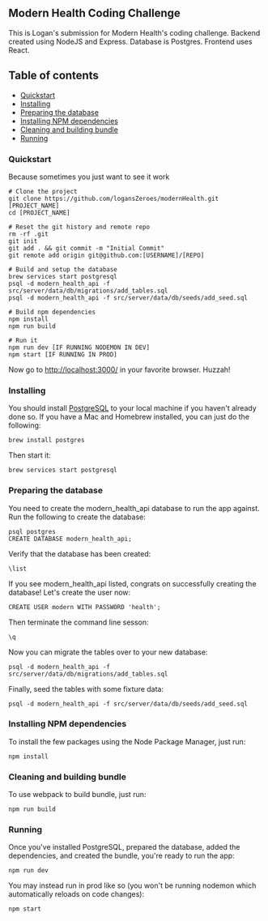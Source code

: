 ## Modern Health Coding Challenge
This is Logan's submission for Modern Health's coding challenge. Backend created using NodeJS and Express. Database is Postgres. Frontend uses React.

## Table of contents
* [Quickstart](#quickstart)
* [Installing](#installing)
* [Preparing the database](#preparing-the-database)
* [Installing NPM dependencies](#installing-npm-dependencies)
* [Cleaning and building bundle](#cleaning-and-building-bundle)
* [Running](#running)

### Quickstart
Because sometimes you just want to see it work
```
# Clone the project
git clone https://github.com/logansZeroes/modernHealth.git [PROJECT_NAME]
cd [PROJECT_NAME]

# Reset the git history and remote repo
rm -rf .git
git init
git add . && git commit -m "Initial Commit"
git remote add origin git@github.com:[USERNAME]/[REPO]

# Build and setup the database
brew services start postgresql
psql -d modern_health_api -f src/server/data/db/migrations/add_tables.sql
psql -d modern_health_api -f src/server/data/db/seeds/add_seed.sql

# Build npm dependencies
npm install
npm run build

# Run it
npm run dev [IF RUNNING NODEMON IN DEV]
npm start [IF RUNNING IN PROD]
```

Now go to [http://localhost:3000/][localhost] in your favorite browser. Huzzah!

### Installing
You should install [PostgreSQL][postgres] to your local machine if you haven't already done so. If you have a Mac and Homebrew installed, you can just do the following:
```
brew install postgres
```

Then start it:
```
brew services start postgresql
```

### Preparing the database
You need to create the modern_health_api database to run the app against. Run the following to create the database:
```
psql postgres
CREATE DATABASE modern_health_api;
```

Verify that the database has been created:
```
\list
```

If you see modern_health_api listed, congrats on successfully creating the database! Let's create the user now:
```
CREATE USER modern WITH PASSWORD 'health';
```

 Then terminate the command line sesson:
```
\q
```

Now you can migrate the tables over to your new database:
```
psql -d modern_health_api -f src/server/data/db/migrations/add_tables.sql
```

Finally, seed the tables with some fixture data:
```
psql -d modern_health_api -f src/server/data/db/seeds/add_seed.sql
```

### Installing NPM dependencies
To install the few packages using the Node Package Manager, just run:
```
npm install
```

### Cleaning and building bundle
To use webpack to build bundle, just run:
```
npm run build
```

### Running
Once you've installed PostgreSQL, prepared the database, added the dependencies, and created the bundle, you're ready to run the app:
```
npm run dev
```

You may instead run in prod like so (you won't be running nodemon which automatically reloads on code changes):
```
npm start
```

[localhost]: http://localhost:3000/
[postgres]: https://www.postgresql.org/docs/9.3/tutorial-install.html
